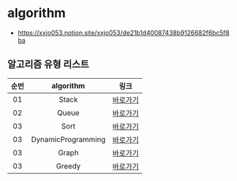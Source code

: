 # algorithm
- https://xxjo053.notion.site/xxjo053/de21b1d40087438b9126682f6bc5f8ba

## 알고리즘 유형 리스트
| 순번 |     algorithm      |                링크                 |
|:--:|:------------------:|:---------------------------------:|
| 01 |       Stack        |        [바로가기](./src/stack)        |
| 02 |       Queue        |        [바로가기](./src/queue)        |
| 03 |        Sort        |        [바로가기](./src/sort)         |
| 03 | DynamicProgramming | [바로가기](./src/dynamic_programming) |
| 03 |       Graph        |        [바로가기](./src/graph)        |
| 03 |       Greedy       |       [바로가기](./src/greedy)        |
